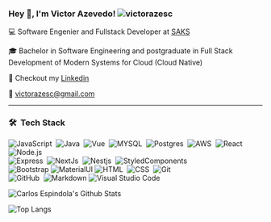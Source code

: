 <div>
  <h3 title="hey"> Hey 👋, I'm Victor Azevedo!
    <img style="display: inline-flex; vertical-align: text-bottom;"
         src="https://komarev.com/ghpvc/?username=cavalcanticampos&label=Profile%20views&color=05122A&style=flat"
         alt="victorazesc"
     />
  </h3>
<div>
<!---
Victorazesc/Victorazesc is a ✨ special ✨ repository because its `README.md` (this file) appears on your GitHub profile.
You can click the Preview link to take a look at your changes.
--->


💻 Software Engenier and Fullstack Developer at [SAKS](https://www.linkedin.com/company/hellosaks/)

🎓 Bachelor in Software Engineering and postgraduate in Full Stack Development of Modern Systems for Cloud (Cloud Native)

📄 Checkout my [Linkedin](https://www.linkedin.com/in/v1ct0r-4z3v3d0/)

📧 victorazesc@gmail.com

----------------

### 🛠 &nbsp;Tech Stack

  ![JavaScript](https://img.shields.io/badge/-JavaScript-05122A?style=flat&logo=javascript)&nbsp;
  ![Java](https://img.shields.io/badge/-Java-05122A?style=flat&logo=Java&logoColor=FFA518)&nbsp;
  ![Vue](https://img.shields.io/badge/-Vue-05122A?style=flat&logo=Vue&logoColor=FFA518)&nbsp;
  ![MYSQL](https://img.shields.io/badge/-MYSQL-05122A?style=flat&logo=Vue&logoColor=FFA518)&nbsp;
  ![Postgres](https://img.shields.io/badge/-Postgres-05122A?style=flat&logo=Vue&logoColor=FFA518)&nbsp;
  ![AWS](https://img.shields.io/badge/-AWS-05122A?style=flat&logo=Vue&logoColor=FFA518)&nbsp;
  ![React](https://img.shields.io/badge/-React-05122A?style=flat&logo=react)&nbsp;
  ![Node.js](https://img.shields.io/badge/-Node.js-05122A?style=flat&logo=node.js)&nbsp;\
  ![Express](https://img.shields.io/badge/-Express-05122A?style=flat&logo=express)&nbsp;
  ![NextJs](https://img.shields.io/badge/-Next-05122A?style=flat&logo=next.js)&nbsp;
  ![Nestjs](https://img.shields.io/badge/-Nestjs-05122A?style=flat&logo=nestjs)&nbsp;
  ![StyledComponents](https://img.shields.io/badge/-styled--components-05122A?style=flat&logo=styled-components)&nbsp;\
  ![Bootstrap](https://img.shields.io/badge/-Bootstrap-05122A?style=flat&logo=bootstrap&logoColor=563D7C)
  ![MaterialUI](https://img.shields.io/badge/-MaterialUI-05122A?style=flat&logo=material-ui)
  ![HTML](https://img.shields.io/badge/-HTML-05122A?style=flat&logo=HTML5)&nbsp;
  ![CSS](https://img.shields.io/badge/-CSS-05122A?style=flat&logo=CSS3&logoColor=1572B6)&nbsp;
  ![Git](https://img.shields.io/badge/-Git-05122A?style=flat&logo=git)&nbsp;\
  ![GitHub](https://img.shields.io/badge/-GitHub-05122A?style=flat&logo=github)&nbsp;
  ![Markdown](https://img.shields.io/badge/-Markdown-05122A?style=flat&logo=markdown)
  ![Visual Studio Code](https://img.shields.io/badge/-Visual%20Studio%20Code-05122A?style=flat&logo=visual-studio-code&logoColor=007ACC)&nbsp;
  

![Carlos Espindola's Github Stats](https://github-readme-stats-roan-one.vercel.app/api?username=victor-azevedo&show_icons=true&hide_border=true&count_private=true&include_all_commits=true&theme=dark)

![Top Langs](https://github-readme-stats.vercel.app/api/top-langs/?username=victor-azevedo&theme=dark&layout=compact&hide_border=true)

  
